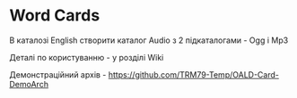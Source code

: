 # Word Cards

В каталозі English створити каталог Audio з 2 підкаталогами - Ogg і Mp3

Деталі по користуванню - у розділі Wiki

Демонстраційний архів - https://github.com/TRM79-Temp/OALD-Card-DemoArch
